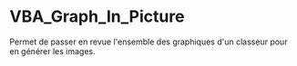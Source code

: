 # VBA_Graph_In_Picture
Permet de passer en revue l'ensemble des graphiques d'un classeur pour en générer les images.
